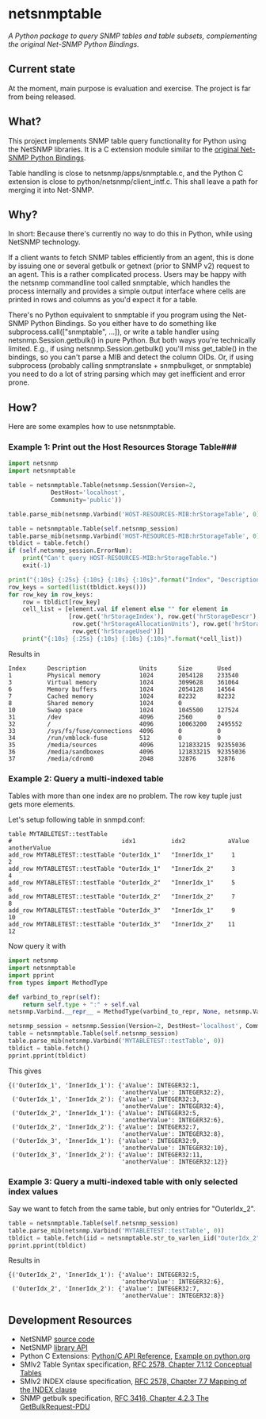 # netsnmptable #
*A Python package to query SNMP tables and table subsets, complementing the original Net-SNMP Python Bindings.*

## Current state ##
At the moment, main purpose is evaluation and exercise. The project is far from being released.

## What? ##
This project implements SNMP table query functionality for Python using the NetSNMP libraries.
It is a C extension module similar to the [original Net-SNMP Python Bindings](http://net-snmp.sourceforge.net/wiki/index.php/Python_Bindings).

Table handling is close to netsnmp/apps/snmptable.c, and the Python C extension is close to python/netsnmp/client_intf.c.
This shall leave a path for merging it into Net-SNMP.

## Why? ##
In short: Because there's currently no way to do this in Python, while using NetSNMP technology.

If a client wants to fetch SNMP tables efficiently from an agent, this is done by issuing one or several
getbulk or getnext (prior to SNMP v2) request to an agent. This is a rather complicated process.
Users may be happy with the netsnmp commandline tool called snmptable, which handles the process internally
and provides a simple output interface where cells are printed in rows and columns as you'd expect it for a table.

There's no Python equivalent to snmptable if you program using the Net-SNMP Python Bindings.
So you either have to do something like subprocess.call(["snmptable", ...]),
or write a table handler using netsnmp.Session.getbulk() in pure Python.
But both ways you're technically limited.
E.g., if using netsnmp.Session.getbulk() you'll miss get_table() in the bindings, so you can't parse a MIB
and detect the column OIDs.
Or, if using subprocess (probably calling snmptranslate + snmpbulkget, or snmptable) you need to do a lot of
string parsing which may get inefficient and error prone.

## How? ##

Here are some examples how to use netsnmptable.

### Example 1: Print out the Host Resources Storage Table###
```python
import netsnmp
import netsnmptable

table = netsnmptable.Table(netsnmp.Session(Version=2,
            DestHost='localhost',
            Community='public'))

table.parse_mib(netsnmp.Varbind('HOST-RESOURCES-MIB:hrStorageTable', 0))

table = netsnmptable.Table(self.netsnmp_session)
table.parse_mib(netsnmp.Varbind('HOST-RESOURCES-MIB:hrStorageTable', 0))
tbldict = table.fetch()
if (self.netsnmp_session.ErrorNum):
    print("Can't query HOST-RESOURCES-MIB:hrStorageTable.")
    exit(-1)

print("{:10s} {:25s} {:10s} {:10s} {:10s}".format("Index", "Description", "Units", "Size", "Used"))
row_keys = sorted(list(tbldict.keys()))
for row_key in row_keys:
    row = tbldict[row_key]
    cell_list = [element.val if element else "" for element in
                 [row.get('hrStorageIndex'), row.get('hrStorageDescr'),
                  row.get('hrStorageAllocationUnits'), row.get('hrStorageSize'),
                  row.get('hrStorageUsed')]]
    print("{:10s} {:25s} {:10s} {:10s} {:10s}".format(*cell_list))
```

Results in
```
Index      Description               Units      Size       Used      
1          Physical memory           1024       2054128    233540    
3          Virtual memory            1024       3099628    361064    
6          Memory buffers            1024       2054128    14564     
7          Cached memory             1024       82232      82232     
8          Shared memory             1024       0                    
10         Swap space                1024       1045500    127524    
31         /dev                      4096       2560       0         
32         /                         4096       10063200   2495552   
33         /sys/fs/fuse/connections  4096       0          0         
34         /run/vmblock-fuse         512        0          0         
35         /media/sources            4096       121833215  92355036  
36         /media/sandboxes          4096       121833215  92355036  
37         /media/cdrom0             2048       32876      32876    
```

### Example 2: Query a multi-indexed table ###
Tables with more than one index are no problem. The row key tuple just gets more elements.

Let's setup following table in snmpd.conf:
```
table MYTABLETEST::testTable 
#                               idx1          idx2            aValue  anotherValue
add_row MYTABLETEST::testTable "OuterIdx_1"   "InnerIdx_1"     1       2
add_row MYTABLETEST::testTable "OuterIdx_1"   "InnerIdx_2"     3       4
add_row MYTABLETEST::testTable "OuterIdx_2"   "InnerIdx_1"     5       6
add_row MYTABLETEST::testTable "OuterIdx_2"   "InnerIdx_2"     7       8
add_row MYTABLETEST::testTable "OuterIdx_3"   "InnerIdx_1"     9      10
add_row MYTABLETEST::testTable "OuterIdx_3"   "InnerIdx_2"    11      12
```

Now query it with
```python
import netsnmp
import netsnmptable
import pprint
from types import MethodType

def varbind_to_repr(self):
    return self.type + ":" + self.val
netsnmp.Varbind.__repr__ = MethodType(varbind_to_repr, None, netsnmp.Varbind)

netsnmp_session = netsnmp.Session(Version=2, DestHost='localhost', Community='public')
table = netsnmptable.Table(self.netsnmp_session)
table.parse_mib(netsnmp.Varbind('MYTABLETEST::testTable', 0))
tbldict = table.fetch()
pprint.pprint(tbldict)
```

This gives
```
{('OuterIdx_1', 'InnerIdx_1'): {'aValue': INTEGER32:1,
                                'anotherValue': INTEGER32:2},
 ('OuterIdx_1', 'InnerIdx_2'): {'aValue': INTEGER32:3,
                                'anotherValue': INTEGER32:4},
 ('OuterIdx_2', 'InnerIdx_1'): {'aValue': INTEGER32:5,
                                'anotherValue': INTEGER32:6},
 ('OuterIdx_2', 'InnerIdx_2'): {'aValue': INTEGER32:7,
                                'anotherValue': INTEGER32:8},
 ('OuterIdx_3', 'InnerIdx_1'): {'aValue': INTEGER32:9,
                                'anotherValue': INTEGER32:10},
 ('OuterIdx_3', 'InnerIdx_2'): {'aValue': INTEGER32:11,
                                'anotherValue': INTEGER32:12}}
```

### Example 3: Query a multi-indexed table with only selected index values ###
Say we want to fetch from the same table, but only entries for "OuterIdx_2".
```python
table = netsnmptable.Table(self.netsnmp_session)
table.parse_mib(netsnmp.Varbind('MYTABLETEST::testTable', 0))
tbldict = table.fetch(iid = netsnmptable.str_to_varlen_iid("OuterIdx_2"))
pprint.pprint(tbldict)
```

Results in
```
{('OuterIdx_2', 'InnerIdx_1'): {'aValue': INTEGER32:5,
                                'anotherValue': INTEGER32:6},
 ('OuterIdx_2', 'InnerIdx_2'): {'aValue': INTEGER32:7,
                                'anotherValue': INTEGER32:8}}
```

## Development Resources ##
- NetSNMP [source code](http://sourceforge.net/p/net-snmp/code)
- NetSNMP [library API](http://www.net-snmp.org/dev/agent/group__library.html)
- Python C Extensions: [Python/C API Reference](https://docs.python.org/2/c-api/), [Example on python.org](https://docs.python.org/2/extending/extending.html) 
- SMIv2 Table Syntax specification, [RFC 2578, Chapter 7.1.12 Conceptual Tables](https://tools.ietf.org/html/rfc2578#section-7.1.12)
- SMIv2 INDEX clause specification, [RFC 2578, Chapter 7.7 Mapping of the INDEX clause](https://tools.ietf.org/html/rfc2578#section-7.7)
- SNMP getbulk specification, [RFC 3416, Chapter 4.2.3 The GetBulkRequest-PDU](https://tools.ietf.org/html/rfc3416#section-4.2.3)
